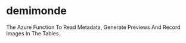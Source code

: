 # demimonde
The Azure Function To Read Metadata, Generate Previews And Record Images In The Tables.
